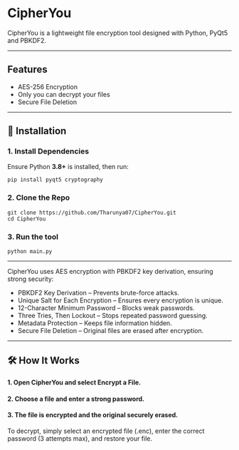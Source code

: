 # CipherYou


CipherYou is a lightweight file encryption tool designed with Python, PyQt5 and PBKDF2.

---

## Features
- AES-256 Encryption
- Only you can decrypt your files
- Secure File Deletion

---

## 🔧 Installation
### 1. Install Dependencies
Ensure Python **3.8+** is installed, then run:
```
pip install pyqt5 cryptography
```
### 2. Clone the Repo
```
git clone https://github.com/Tharunya07/CipherYou.git
cd CipherYou
```
### 3. Run the tool
```
python main.py
```

---
CipherYou uses AES encryption with PBKDF2 key derivation, ensuring strong security:
- PBKDF2 Key Derivation – Prevents brute-force attacks.
- Unique Salt for Each Encryption – Ensures every encryption is unique.
- 12-Character Minimum Password – Blocks weak passwords.
- Three Tries, Then Lockout – Stops repeated password guessing.
- Metadata Protection – Keeps file information hidden.
- Secure File Deletion – Original files are erased after encryption.
---

## 🛠 How It Works

#### 1. Open CipherYou and select Encrypt a File.
#### 2. Choose a file and enter a strong password.
#### 3. The file is encrypted and the original securely erased.

To decrypt, simply select an encrypted file (.enc), enter the correct password (3 attempts max), and restore your file.
